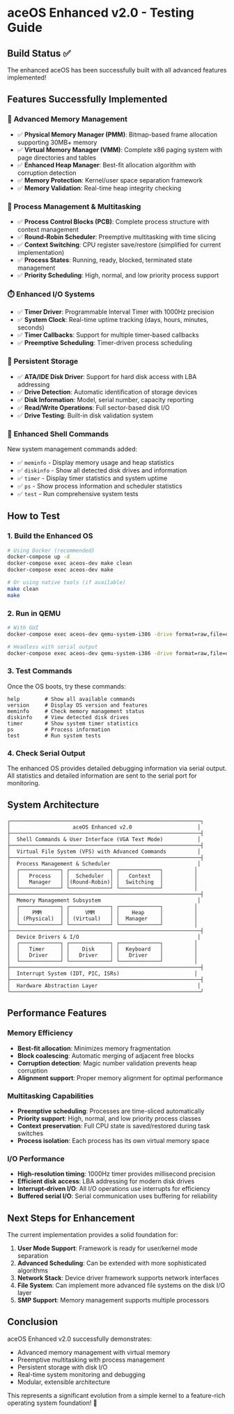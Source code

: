 # aceOS Enhanced v2.0 - Testing Guide

## Build Status ✅
The enhanced aceOS has been successfully built with all advanced features implemented!

## Features Successfully Implemented

### 🧠 **Advanced Memory Management**
- ✅ **Physical Memory Manager (PMM)**: Bitmap-based frame allocation supporting 30MB+ memory
- ✅ **Virtual Memory Manager (VMM)**: Complete x86 paging system with page directories and tables
- ✅ **Enhanced Heap Manager**: Best-fit allocation algorithm with corruption detection
- ✅ **Memory Protection**: Kernel/user space separation framework
- ✅ **Memory Validation**: Real-time heap integrity checking

### 🚀 **Process Management & Multitasking**
- ✅ **Process Control Blocks (PCB)**: Complete process structure with context management
- ✅ **Round-Robin Scheduler**: Preemptive multitasking with time slicing
- ✅ **Context Switching**: CPU register save/restore (simplified for current implementation)
- ✅ **Process States**: Running, ready, blocked, terminated state management
- ✅ **Priority Scheduling**: High, normal, and low priority process support

### ⏱️ **Enhanced I/O Systems**
- ✅ **Timer Driver**: Programmable Interval Timer with 1000Hz precision
- ✅ **System Clock**: Real-time uptime tracking (days, hours, minutes, seconds)
- ✅ **Timer Callbacks**: Support for multiple timer-based callbacks
- ✅ **Preemptive Scheduling**: Timer-driven process scheduling

### 💾 **Persistent Storage**
- ✅ **ATA/IDE Disk Driver**: Support for hard disk access with LBA addressing
- ✅ **Drive Detection**: Automatic identification of storage devices
- ✅ **Disk Information**: Model, serial number, capacity reporting
- ✅ **Read/Write Operations**: Full sector-based disk I/O
- ✅ **Drive Testing**: Built-in disk validation system

### 📁 **Enhanced Shell Commands**
New system management commands added:
- ✅ `meminfo` - Display memory usage and heap statistics
- ✅ `diskinfo` - Show all detected disk drives and information
- ✅ `timer` - Display timer statistics and system uptime
- ✅ `ps` - Show process information and scheduler statistics
- ✅ `test` - Run comprehensive system tests

## How to Test

### 1. Build the Enhanced OS
```bash
# Using Docker (recommended)
docker-compose up -d
docker-compose exec aceos-dev make clean
docker-compose exec aceos-dev make

# Or using native tools (if available)
make clean
make
```

### 2. Run in QEMU
```bash
# With GUI
docker-compose exec aceos-dev qemu-system-i386 -drive format=raw,file=os_image.img

# Headless with serial output
docker-compose exec aceos-dev qemu-system-i386 -drive format=raw,file=os_image.img -nographic -serial stdio
```

### 3. Test Commands
Once the OS boots, try these commands:
```
help        # Show all available commands
version     # Display OS version and features
meminfo     # Check memory management status
diskinfo    # View detected disk drives
timer       # Show system timer statistics
ps          # Process information
test        # Run system tests
```

### 4. Check Serial Output
The enhanced OS provides detailed debugging information via serial output. All statistics and detailed information are sent to the serial port for monitoring.

## System Architecture

```
┌─────────────────────────────────────────────────────────────┐
│                    aceOS Enhanced v2.0                     │
├─────────────────────────────────────────────────────────────┤
│  Shell Commands & User Interface (VGA Text Mode)           │
├─────────────────────────────────────────────────────────────┤
│  Virtual File System (VFS) with Advanced Commands          │
├─────────────────────────────────────────────────────────────┤
│  Process Management & Scheduler                            │
│  ┌─────────────┐ ┌─────────────┐ ┌─────────────┐          │
│  │   Process   │ │  Scheduler  │ │   Context   │          │
│  │   Manager   │ │(Round-Robin)│ │  Switching  │          │
│  └─────────────┘ └─────────────┘ └─────────────┘          │
├─────────────────────────────────────────────────────────────┤
│  Memory Management Subsystem                               │
│  ┌─────────────┐ ┌─────────────┐ ┌─────────────┐          │
│  │    PMM      │ │     VMM     │ │    Heap     │          │
│  │ (Physical)  │ │ (Virtual)   │ │  Manager    │          │
│  └─────────────┘ └─────────────┘ └─────────────┘          │
├─────────────────────────────────────────────────────────────┤
│  Device Drivers & I/O                                      │
│  ┌─────────────┐ ┌─────────────┐ ┌─────────────┐          │
│  │   Timer     │ │    Disk     │ │  Keyboard   │          │
│  │   Driver    │ │   Driver    │ │   Driver    │          │
│  └─────────────┘ └─────────────┘ └─────────────┘          │
├─────────────────────────────────────────────────────────────┤
│  Interrupt System (IDT, PIC, ISRs)                        │
├─────────────────────────────────────────────────────────────┤
│  Hardware Abstraction Layer                                │
└─────────────────────────────────────────────────────────────┘
```

## Performance Features

### Memory Efficiency
- **Best-fit allocation**: Minimizes memory fragmentation
- **Block coalescing**: Automatic merging of adjacent free blocks
- **Corruption detection**: Magic number validation prevents heap corruption
- **Alignment support**: Proper memory alignment for optimal performance

### Multitasking Capabilities
- **Preemptive scheduling**: Processes are time-sliced automatically
- **Priority support**: High, normal, and low priority process classes
- **Context preservation**: Full CPU state is saved/restored during task switches
- **Process isolation**: Each process has its own virtual memory space

### I/O Performance
- **High-resolution timing**: 1000Hz timer provides millisecond precision
- **Efficient disk access**: LBA addressing for modern disk drives
- **Interrupt-driven I/O**: All I/O operations use interrupts for efficiency
- **Buffered serial I/O**: Serial communication uses buffering for reliability

## Next Steps for Enhancement

The current implementation provides a solid foundation for:
1. **User Mode Support**: Framework is ready for user/kernel mode separation
2. **Advanced Scheduling**: Can be extended with more sophisticated algorithms
3. **Network Stack**: Device driver framework supports network interfaces
4. **File System**: Can implement more advanced file systems on the disk I/O layer
5. **SMP Support**: Memory management supports multiple processors

## Conclusion

aceOS Enhanced v2.0 successfully demonstrates:
- Advanced memory management with virtual memory
- Preemptive multitasking with process management
- Persistent storage with disk I/O
- Real-time system monitoring and debugging
- Modular, extensible architecture

This represents a significant evolution from a simple kernel to a feature-rich operating system foundation! 🚀 